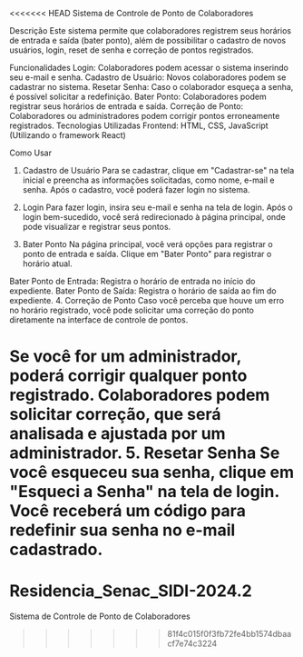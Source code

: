 <<<<<<< HEAD
Sistema de Controle de Ponto de Colaboradores

Descrição
Este sistema permite que colaboradores registrem seus horários de entrada e saída (bater ponto), além de possibilitar o cadastro de novos usuários, login, reset de senha e correção de pontos registrados.

Funcionalidades
Login: Colaboradores podem acessar o sistema inserindo seu e-mail e senha.
Cadastro de Usuário: Novos colaboradores podem se cadastrar no sistema.
Resetar Senha: Caso o colaborador esqueça a senha, é possível solicitar a redefinição.
Bater Ponto: Colaboradores podem registrar seus horários de entrada e saída.
Correção de Ponto: Colaboradores ou administradores podem corrigir pontos erroneamente registrados.
Tecnologias Utilizadas
Frontend: HTML, CSS, JavaScript (Utilizando o framework React)

Como Usar
1. Cadastro de Usuário
Para se cadastrar, clique em "Cadastrar-se" na tela inicial e preencha as informações solicitadas, como nome, e-mail e senha. Após o cadastro, você poderá fazer login no sistema.

2. Login
Para fazer login, insira seu e-mail e senha na tela de login. Após o login bem-sucedido, você será redirecionado à página principal, onde pode visualizar e registrar seus pontos.

3. Bater Ponto
Na página principal, você verá opções para registrar o ponto de entrada e saída. Clique em "Bater Ponto" para registrar o horário atual.

Bater Ponto de Entrada: Registra o horário de entrada no início do expediente.
Bater Ponto de Saída: Registra o horário de saída ao fim do expediente.
4. Correção de Ponto
Caso você perceba que houve um erro no horário registrado, você pode solicitar uma correção do ponto diretamente na interface de controle de pontos.

Se você for um administrador, poderá corrigir qualquer ponto registrado.
Colaboradores podem solicitar correção, que será analisada e ajustada por um administrador.
5. Resetar Senha
Se você esqueceu sua senha, clique em "Esqueci a Senha" na tela de login. Você receberá um código para redefinir sua senha no e-mail cadastrado.
=======
# Residencia_Senac_SIDI-2024.2
Sistema de Controle de Ponto de Colaboradores
>>>>>>> 81f4c015f0f3fb72fe4bb1574dbaacf7e74c3224
